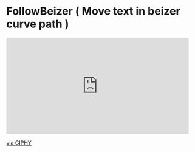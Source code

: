 # FollowBeizer ( Move text in beizer curve path ) 

<iframe src="https://giphy.com/embed/3E1nOASFN2skYYWc4b" width="480" height="254" frameBorder="0" class="giphy-embed" allowFullScreen></iframe><p><a href="https://giphy.com/gifs/3E1nOASFN2skYYWc4b">via GIPHY</a></p>
